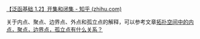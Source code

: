 [【泛函基础 1.2】开集和闭集 - 知乎 (zhihu.com)](https://zhuanlan.zhihu.com/p/82329820)

关于内点、聚点、边界点、外点和孤立点的解释，可以参考文章[拓扑空间中的内点，聚点，边界点，孤立点有什么关系？](https://www.zhihu.com/question/594517545/answer/2977719506)